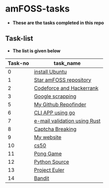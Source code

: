 


# amFOSS-tasks

- **These are the tasks completed in this repo**



## Task-list
- **The list is given below**








| Task-no |  task_name |
|---------|------------|
|    0    |  [install Ubuntu](https://github.com/ananthanandanan/amfoss-tasks/tree/master/task-0)        |
|    1    |  [Star amFOSS repository](https://github.com/ananthanandanan/amfoss-tasks/tree/master/task-1)          |
|    2    |  [Codeforce and Hackerrank](https://github.com/ananthanandanan/amfoss-tasks/tree/master/task-2)          |
|    3    |  [Google scrapping](https://github.com/ananthanandanan/amfoss-tasks/tree/master/task-3/scrap)         |
|    5  |  [My Github Repofinder](https://github.com/ananthanandanan/amfoss-tasks/tree/master/task-5)         |
|    6   |  [CLI APP using go](https://github.com/ananthanandanan/amfoss-tasks/tree/master/task-6)         |
|    7   |  [e-mail validation using Rust](https://github.com/ananthanandanan/amfoss-tasks/tree/master/task-7/emailv)         |
|    8    |  [Captcha Breaking](https://github.com/ananthanandanan/amfoss-tasks/tree/master/task-8)         |
|    9    |  [My website](https://github.com/ananthanandanan/amfoss-tasks/tree/master/task-9/index.html)          |
|    10    |  [cs50](https://github.com/ananthanandanan/amfoss-tasks/tree/master/task-10/cs50/pset_1)          |
|    11   |  [Pong Game](https://github.com/ananthanandanan/amfoss-tasks/tree/master/task-11)          |
|    12   |  [Python Source](https://github.com/ananthanandanan/amfoss-tasks/tree/master/task-12)         |
|    13   |  [Project Euler](https://github.com/ananthanandanan/amfoss-tasks/tree/master/task-13)         |
|    14   |  [Bandit](https://github.com/ananthanandanan/amfoss-tasks/tree/master/task-14/bandit)         |
                 


